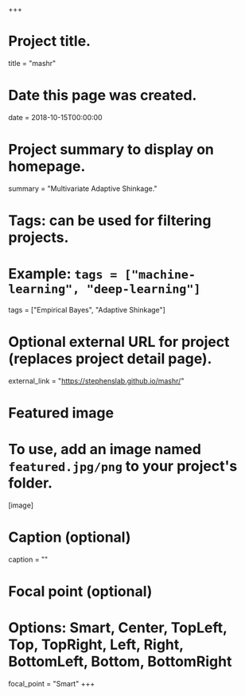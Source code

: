+++
# Project title.
title = "mashr"

# Date this page was created.
date = 2018-10-15T00:00:00

# Project summary to display on homepage.
summary = "Multivariate Adaptive Shinkage."

# Tags: can be used for filtering projects.
# Example: `tags = ["machine-learning", "deep-learning"]`
tags = ["Empirical Bayes", "Adaptive Shinkage"]

# Optional external URL for project (replaces project detail page).
external_link = "https://stephenslab.github.io/mashr/"

# Featured image
# To use, add an image named `featured.jpg/png` to your project's folder. 
[image]
  # Caption (optional)
  caption = ""
  # Focal point (optional)
  # Options: Smart, Center, TopLeft, Top, TopRight, Left, Right, BottomLeft, Bottom, BottomRight
  focal_point = "Smart"
+++
